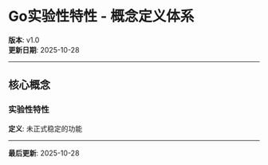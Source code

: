 # Go实验性特性 - 概念定义体系

**版本**: v1.0  
**更新日期**: 2025-10-28

---

## 核心概念

### 实验性特性

**定义**: 未正式稳定的功能

---

**最后更新**: 2025-10-28


